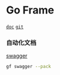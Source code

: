 # Go Frame

[`doc`](https://goframe.org/index) [`git`](https://github.com/gogf/gf)



### 自动化文档

[swagger](https://github.com/gogf/swagger)

```sh
gf swagger --pack
```

